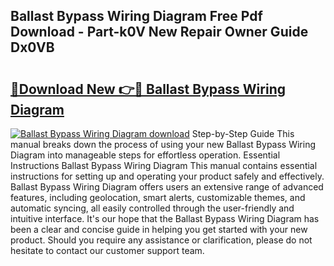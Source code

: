 ## Ballast Bypass Wiring Diagram Free Pdf Download - Part-k0V New Repair Owner Guide Dx0VB

# <h2><a href="http://dfttuh.blite.top/?on=Ballast+Bypass+Wiring+Diagram">🔗Download New 👉🔴 Ballast Bypass Wiring Diagram</a></h2>

[![Ballast Bypass Wiring Diagram download](https://i.imgur.com/lujVjoI.png)](http://dfttuh.blite.top/?on=Ballast+Bypass+Wiring+Diagram)
Step-by-Step Guide This manual breaks down the process of using your new Ballast Bypass Wiring Diagram into manageable steps for effortless operation. Essential Instructions Ballast Bypass Wiring Diagram This manual contains essential instructions for setting up and operating your product safely and effectively. Ballast Bypass Wiring Diagram offers users an extensive range of advanced features, including geolocation, smart alerts, customizable themes, and automatic syncing, all easily controlled through the user-friendly and intuitive interface. It's our hope that the Ballast Bypass Wiring Diagram has been a clear and concise guide in helping you get started with your new product. Should you require any assistance or clarification, please do not hesitate to contact our customer support team.
